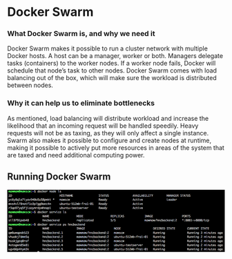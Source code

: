 # Docker Swarm

### What Docker Swarm is, and why we need it

Docker Swarm makes it possible to run a cluster network with multiple Docker hosts. 
A host can be a manager, worker or both. Managers delegate tasks (containers) to the worker 
nodes. If a worker node fails, Docker will schedule that node’s task to other nodes. Docker 
Swarm comes with load balancing out of the box, which will make sure the workload is 
distributed between nodes.


### Why it can help us to eliminate bottlenecks

As mentioned, load balancing will distribute workload and increase the likelihood that 
an incoming request will be handled speedily. Heavy requests will not be as taxing, as 
they will only affect a single instance. Swarm also makes it possible to configure and 
create nodes at runtime, making it possible to actively put more resources in areas of 
the system that are taxed and need additional computing power.

## Running Docker Swarm

![alt text](https://github.com/mawmaw1/HackerNewsClone/blob/master/doc/img/Screen%20Shot%202017-11-21%20at%2012.11.59.png)
